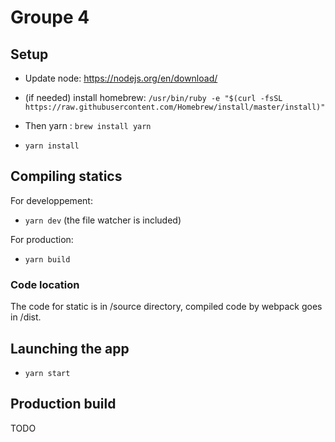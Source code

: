 # Groupe 4

## Setup

- Update node: https://nodejs.org/en/download/

- (if needed) install homebrew: ``` /usr/bin/ruby -e "$(curl -fsSL https://raw.githubusercontent.com/Homebrew/install/master/install)" ```

- Then yarn : ``` brew install yarn ```

- ``` yarn install ```

## Compiling statics

For developpement: 
- ``` yarn dev ``` (the file watcher is included)

For production: 
-  ``` yarn build ```

### Code location

The code for static is in /source directory, compiled code by webpack goes in /dist.

## Launching the app

- ``` yarn start ```

## Production build

TODO